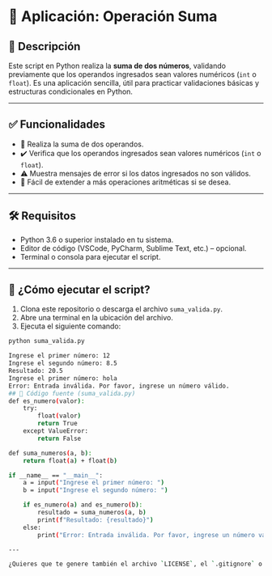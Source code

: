 # 🧮 Aplicación: Operación Suma

## 📄 Descripción

Este script en Python realiza la **suma de dos números**, validando previamente que los operandos ingresados sean valores numéricos (`int` o `float`). Es una aplicación sencilla, útil para practicar validaciones básicas y estructuras condicionales en Python.

---

## ✅ Funcionalidades

- 🔢 Realiza la suma de dos operandos.
- ✔️ Verifica que los operandos ingresados sean valores numéricos (`int` o `float`).
- ⚠️ Muestra mensajes de error si los datos ingresados no son válidos.
- 🧪 Fácil de extender a más operaciones aritméticas si se desea.

---

## 🛠️ Requisitos

- Python 3.6 o superior instalado en tu sistema.
- Editor de código (VSCode, PyCharm, Sublime Text, etc.) – opcional.
- Terminal o consola para ejecutar el script.

---

## 🚀 ¿Cómo ejecutar el script?

1. Clona este repositorio o descarga el archivo `suma_valida.py`.
2. Abre una terminal en la ubicación del archivo.
3. Ejecuta el siguiente comando:

```bash
python suma_valida.py

Ingrese el primer número: 12
Ingrese el segundo número: 8.5
Resultado: 20.5
Ingrese el primer número: hola
Error: Entrada inválida. Por favor, ingrese un número válido.
## 🧪 Código fuente (suma_valida.py)
def es_numero(valor):
    try:
        float(valor)
        return True
    except ValueError:
        return False

def suma_numeros(a, b):
    return float(a) + float(b)

if __name__ == "__main__":
    a = input("Ingrese el primer número: ")
    b = input("Ingrese el segundo número: ")

    if es_numero(a) and es_numero(b):
        resultado = suma_numeros(a, b)
        print(f"Resultado: {resultado}")
    else:
        print("Error: Entrada inválida. Por favor, ingrese un número válido.")

---

¿Quieres que te genere también el archivo `LICENSE`, el `.gitignore` o incluso una versión del script que acepte argumentos desde la línea de comandos?


